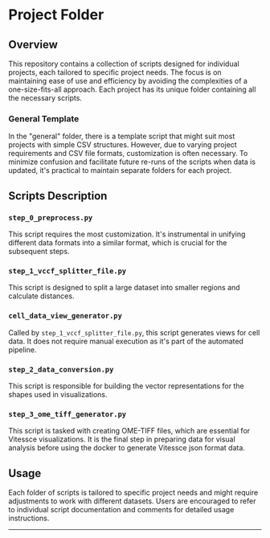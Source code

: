 # Project Folder

## Overview

This repository contains a collection of scripts designed for individual projects, each tailored to specific project needs. The focus is on maintaining ease of use and efficiency by avoiding the complexities of a one-size-fits-all approach. Each project has its unique folder containing all the necessary scripts.

### General Template

In the "general" folder, there is a template script that might suit most projects with simple CSV structures. However, due to varying project requirements and CSV file formats, customization is often necessary. To minimize confusion and facilitate future re-runs of the scripts when data is updated, it's practical to maintain separate folders for each project.

## Scripts Description

### `step_0_preprocess.py`

This script requires the most customization. It's instrumental in unifying different data formats into a similar format, which is crucial for the subsequent steps.

### `step_1_vccf_splitter_file.py`

This script is designed to split a large dataset into smaller regions and calculate distances.

### `cell_data_view_generator.py`

Called by `step_1_vccf_splitter_file.py`, this script generates views for cell data. It does not require manual execution as it's part of the automated pipeline.

### `step_2_data_conversion.py`

This script is responsible for building the vector representations for the shapes used in visualizations. 

### `step_3_ome_tiff_generator.py`

This script is tasked with creating OME-TIFF files, which are essential for Vitessce visualizations. It is the final step in preparing data for visual analysis before using the docker to generate Vitessce json format data.

## Usage

Each folder of scripts is tailored to specific project needs and might require adjustments to work with different datasets. Users are encouraged to refer to individual script documentation and comments for detailed usage instructions.

---

